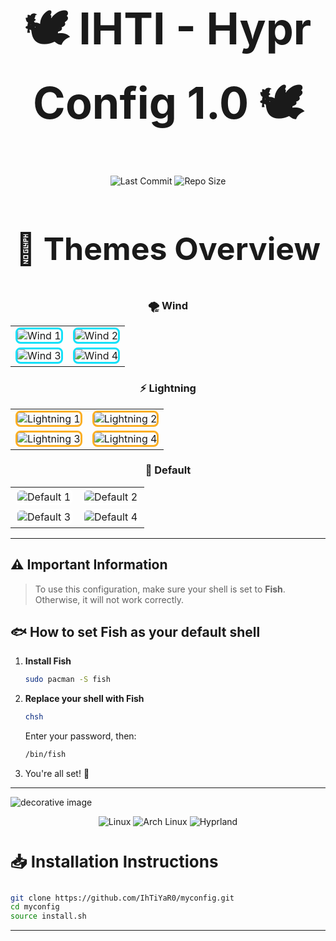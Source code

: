 <h1 align="center" style="font-size: 70px; font-weight: bold;">
  🕊️ IHTI - Hypr Config 1.0 🕊️
</h1>


<p align="center">
  <img src="https://img.shields.io/badge/LAST%20COMMIT-January%202025-purple?style=for-the-badge&color=green" alt="Last Commit" />
  <img src="https://img.shields.io/badge/REPO%20SIZE-1.7%20MiB-gradient?style=for-the-badge&color=ff5733" alt="Repo Size" />
</p>




  <h3 align="center" style="font-size: 50px;">🌈 Themes Overview</h3>



<div align="center">

### 🌪️ Wind
<table>
<tr>
<td><img src="https://i.imgur.com/na5EKcc.png" alt="Wind 1" style="border: 3px solid #14E0F8; border-radius: 8px;"></td>
<td><img src="https://i.imgur.com/mOzXIYJ.png" alt="Wind 2" style="border: 3px solid #14E0F8; border-radius: 8px;"></td>
</tr>
<tr>
<td><img src="https://i.imgur.com/rYVxf8J.png" alt="Wind 3" style="border: 3px solid #14E0F8; border-radius: 8px;"></td>
<td><img src="https://i.imgur.com/c9CUHbo.png" alt="Wind 4" style="border: 3px solid #14E0F8; border-radius: 8px;"></td>
</tr>
</table>

### ⚡ Lightning
<table>
<tr>
<td><img src="https://i.imgur.com/4Sb6KUj.png" alt="Lightning 1" style="border: 3px solid #FBAE23; border-radius: 8px;"></td>
<td><img src="https://i.imgur.com/qPhXTys.png" alt="Lightning 2" style="border: 3px solid #FBAE23; border-radius: 8px;"></td>
</tr>
<tr>
<td><img src="https://i.imgur.com/ta8bS00.png" alt="Lightning 3" style="border: 3px solid #FBAE23; border-radius: 8px;"></td>
<td><img src="https://i.imgur.com/SHI3DCD.png" alt="Lightning 4" style="border: 3px solid #FBAE23; border-radius: 8px;"></td>
</tr>
</table>

### 🌿 Default
<table>
<tr>
<td><img src="https://i.imgur.com/mpGEOVM.png" alt="Default 1" style="border: 3px solid #FFFFFF; border-radius: 8px;"></td>
<td><img src="https://i.imgur.com/DNHk2bB.png" alt="Default 2" style="border: 3px solid #FFFFFF; border-radius: 8px;"></td>
</tr>
<tr>
<td><img src="https://i.imgur.com/hznd15z.png" alt="Default 3" style="border: 3px solid #FFFFFF; border-radius: 8px;"></td>
<td><img src="https://i.imgur.com/BGe118Q.png" alt="Default 4" style="border: 3px solid #FFFFFF; border-radius: 8px;"></td>
</tr>
</table>

</div>

---

## ⚠️ **Important Information**

> To use this configuration, make sure your shell is set to <b>Fish</b>. Otherwise, it will not work correctly.


## 🐟 How to set Fish as your default shell
1. **Install Fish**  
   ```bash
   sudo pacman -S fish
   ```
2. **Replace your shell with Fish**
    ```bash
    chsh
    ```
    Enter your password, then:
    ```bash
    /bin/fish
    ```
3. You're all set! 🎉

---

![decorative image](https://camo.githubusercontent.com/91cd2f143058a9c8d21ac3d58a70b77e133d24a774fe055ce72a4a366a0f7a1f/68747470733a2f2f692e696d6775722e636f6d2f565a4f796d49662e706e67)


<p align="center">
  <img src="https://img.shields.io/badge/Linux-black?style=for-the-badge&logo=Linux&logoColor=white" alt="Linux" />
  <img src="https://img.shields.io/badge/Arch-1793D1?style=for-the-badge&logo=ArchLinux&logoColor=white" alt="Arch Linux" />
  <img src="https://img.shields.io/badge/Hyprland-7E42F4?style=for-the-badge&logo=hyprland" alt="Hyprland" />
</p>

 <h3 style="font-size: 26px; font-weight: bold;">
 📥 Installation Instructions</h3>


```bash
git clone https://github.com/IhTiYaR0/myconfig.git
cd myconfig
source install.sh
```

---

<!-- <p align="center">
  <img src="https://i.imgur.com/na5EKcc.png" alt="Decorative" width="450" style="border-radius: 12px; box-shadow: 0px 4px 8px rgba(0,0,0,0.2);" />
</p> -->
